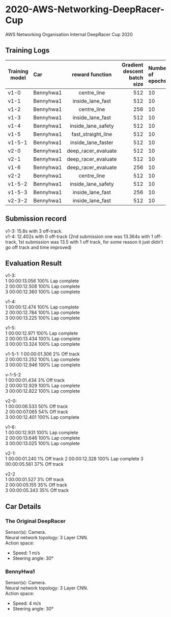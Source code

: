 # 2020-AWS-Networking-DeepRacer-Cup
AWS Networking Organisation Internal DeepRacer Cup 2020

## Training Logs
| Training model  | Car  | reward function | Gradient descent batch size  | Number of epochs | Learning rate  | Entropy  | Discount factor  | Loss type |
| --------- |:---- |:---------------:| ----------------------------:|:---------------- |:--------------:| --------:| ---------------- |:---------:|
| v1-0    |  Bennyhwa1     | centre_line    | 512                          |              10  |   0.0003       |  0.01    |   0.999          | Huber     |
| v1-1    |  Bennyhwa1     | inside_lane_fast    | 512                          |              10  |   0.0003       |  0.01    |   0.999          | Huber     |
| v1-2    |  Bennyhwa1     | centre_line    | 256                          |              10  |   0.0001       |  0.01    |   0.999          | MSE     |
| v1-3    |  Bennyhwa1     | inside_lane_fast    | 512                          |              10  |   0.0001       |  0.01    |   0.999          | MSE     |
| v1-4    |  Bennyhwa1     | inside_lane_safety    | 512                          |              10  |   0.0001       |  0.01    |   0.999          | Huber     |
| v1-5    |  Bennyhwa1     | fast_straight_line    | 512                          |              10  |   0.0008       |  0.01    |   0.999          | Huber     |
| v1-5-1    |  Bennyhwa1     | inside_lane_faster    | 512                          |              10  |   0.0001       |  0.01    |   0.999          | MSE     |
| v2-0    |  Bennyhwa1     | deep_racer_evaluate    | 512                          |              10  |   0.0003       |  0.01    |   0.999          | Huber     |
| v2-1    |  Bennyhwa1     | deep_racer_evaluate    | 512                          |              10  |   0.0003       |  0.01    |   0.999          | Huber     |
| v1-6   |  Bennyhwa1     | deep_racer_evaluate    | 256                          |              10  |   0.0001       |  0.01    |   0.999          | Huber     |
| v2-2    |  Bennyhwa1     | centre_line    | 512                          |              10  |   0.0003       |  0.01    |   0.999          | Huber     |
| v1-5-2    |  Bennyhwa1     | inside_lane_safety    | 512                          |              10  |   0.00002       |  0.01    |   0.999          | MSE     |
| v1-5-3    |  Bennyhwa1     | inside_lane_fast    | 256                          |              10  |   0.00002       |  0.01    |   0.999          | Huber     |
| v2-3-2    |  Bennyhwa1     | inside_lane_fast    | 512                          |              10  |   0.001       |  0.01    |   0.999          | Huber     |

## Submission record
v1-3: 15.8s with 3 off-track.   
v1-4: 12.402s with 0 off-track (2nd submission one was 13.364s with 1 off-track, 1st submission was 13.5 with 1 off track, for some reason it just didn't go off track and time improved)  

## Evaluation Result
v1-3:    
1	00:00:13.056	100%	Lap complete    
2	00:00:12.508	100%	Lap complete    
3	00:00:12.360	100%	Lap complete   

v1-4:    
1	00:00:12.474	100%	Lap complete    
2	00:00:12.784	100%	Lap complete    
3	00:00:13.225	100%	Lap complete    

v1-5:  
1	00:00:12.971	100%	Lap complete    
2	00:00:13.434	100%	Lap complete    
3	00:00:13.324	100%	Lap complete    

v1-5-1:
1	00:00:01.306	2%	Off track   
2	00:00:13.252	100%	Lap complete  
3	00:00:12.946	100%	Lap complete   

v-1-5-2    
1	00:00:01.434	3%	Off track    
2	00:00:12.929	100%	Lap complete    
3	00:00:12.822	100%	Lap complete     


v2-0:    
1	00:00:06.533	50%	Off track   
2	00:00:07.065	54%	Off track  
3	00:00:12.401	100%	Lap complete  

v1-6:  
1	00:00:12.931	100%	Lap complete   
2	00:00:13.646	100%	Lap complete    
3	00:00:13.025	100%	Lap complete 

v2-1:     
1	00:00:01.240	1%	Off track
2	00:00:12.328	100%	Lap complete
3	00:00:05.561	37%	Off track

v2-2    
1	00:00:01.527	3%	Off track    
2	00:00:05.155	35%	Off track    
3	00:00:05.343	35%	Off track    


## Car Details
### The Original DeepRacer
Sensor(s): Camera.   
Neural network topology: 3 Layer CNN.   
Action space:
- Speed: 1 m/s
- Steering angle: 30°

### BennyHwa1
Sensor(s): Camera.   
Neural network topology: 3 Layer CNN.   
Action space:
- Speed: 4 m/s
- Steering angle: 30°

